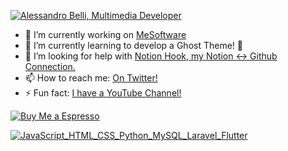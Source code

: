 [![Alessandro Belli, Multimedia Developer](https://pimp-my-readme.webapp.io/pimp-my-readme/wavy-banner?subtitle=Multimedia%20Developer&title=Alessandro%20Belli)](https://pimp-my-readme.webapp.io)
- 🔭 I’m currently working on [MeSoftware](https://www.mesoftware.org/)
- 🌱 I’m currently learning to develop a Ghost Theme! 👻
- 🤔 I’m looking for help with [Notion Hook, my Notion ↔️ Github Connection.](https://github.com/alessandrobelli/NotionHook)
- 📫 How to reach me: [On Twitter!](https://twitter.com/Ale_Belli90)
- ⚡ Fun fact: [I have a YouTube Channel!](https://www.youtube.com/channel/UCM3TyjcZ7Y0h6E3fMor3gGg)
 
[![Buy Me a Espresso](https://www.buymeacoffee.com/assets/img/guidelines/download-assets-sm-1.svg)](https://www.buymeacoffee.com/alessandrobelli)

[![JavaScript_HTML_CSS_Python_MySQL_Laravel_Flutter](https://pimp-my-readme.webapp.io/pimp-my-readme/technology?technology=JavaScript_HTML_CSS_Python_MySQL_Laravel_Flutter)](https://pimp-my-readme.webapp.io)

<!--
**alessandrobelli/alessandrobelli** is a ✨ _special_ ✨ repository because its `README.md` (this file) appears on your GitHub profile.

Here are some ideas to get you started:

- 🔭 I’m currently working on ...
- 🌱 I’m currently learning ...
- 👯 I’m looking to collaborate on ...
- 🤔 I’m looking for help with ...
- 💬 Ask me about ...
- 📫 How to reach me: ...
- 😄 Pronouns: ...
- ⚡ Fun fact: ...
-->
